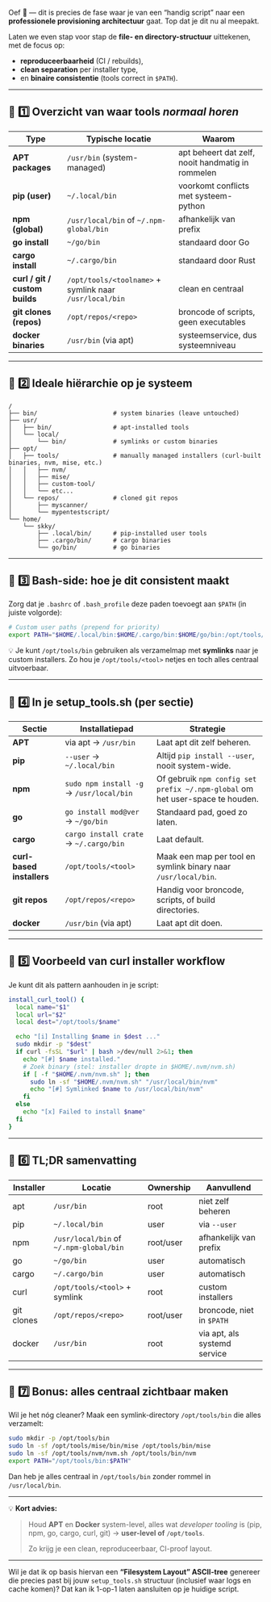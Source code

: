 Oef 👏 — dit is precies de fase waar je van een “handig script” naar een **professionele provisioning architectuur** gaat.
Top dat je dit nu al meepakt.

Laten we even stap voor stap de **file- en directory-structuur** uittekenen,
met de focus op:

* **reproduceerbaarheid** (CI / rebuilds),
* **clean separation** per installer type,
* en **binaire consistentie** (tools correct in `$PATH`).

---

## 🧩 1️⃣ Overzicht van waar tools *normaal horen*

| Type                           | Typische locatie                                        | Waarom                                            |
| ------------------------------ | ------------------------------------------------------- | ------------------------------------------------- |
| **APT packages**               | `/usr/bin` (system-managed)                             | apt beheert dat zelf, nooit handmatig in rommelen |
| **pip (user)**                 | `~/.local/bin`                                          | voorkomt conflicts met systeem-python             |
| **npm (global)**               | `/usr/local/bin` of `~/.npm-global/bin`                 | afhankelijk van prefix                            |
| **go install**                 | `~/go/bin`                                              | standaard door Go                                 |
| **cargo install**              | `~/.cargo/bin`                                          | standaard door Rust                               |
| **curl / git / custom builds** | `/opt/tools/<toolname>` + symlink naar `/usr/local/bin` | clean en centraal                                 |
| **git clones (repos)**         | `/opt/repos/<repo>`                                     | broncode of scripts, geen executables             |
| **docker binaries**            | `/usr/bin` (via apt)                                    | systeemservice, dus systeemniveau                 |

---

## 🧱 2️⃣ Ideale hiërarchie op je systeem

```text
/
├── bin/                     # system binaries (leave untouched)
├── usr/
│   ├── bin/                 # apt-installed tools
│   └── local/
│       └── bin/             # symlinks or custom binaries
├── opt/
│   ├── tools/               # manually managed installers (curl-built binaries, nvm, mise, etc.)
│   │   ├── nvm/
│   │   ├── mise/
│   │   ├── custom-tool/
│   │   └── etc...
│   └── repos/               # cloned git repos
│       ├── myscanner/
│       └── mypentestscript/
└── home/
    └── skky/
        ├── .local/bin/      # pip-installed user tools
        ├── .cargo/bin/      # cargo binaries
        └── go/bin/          # go binaries
```

---

## 🧩 3️⃣ Bash-side: hoe je dit consistent maakt

Zorg dat je `.bashrc` of `.bash_profile` deze paden toevoegt aan `$PATH` (in juiste volgorde):

```bash
# Custom user paths (prepend for priority)
export PATH="$HOME/.local/bin:$HOME/.cargo/bin:$HOME/go/bin:/opt/tools/bin:$PATH"
```

💡 Je kunt `/opt/tools/bin` gebruiken als verzamelmap met **symlinks** naar je custom installers.
Zo hou je `/opt/tools/<tool>` netjes en toch alles centraal uitvoerbaar.

---

## 🧩 4️⃣ In je setup_tools.sh (per sectie)

| Sectie                    | Installatiepad                           | Strategie                                                                     |
| ------------------------- | ---------------------------------------- | ----------------------------------------------------------------------------- |
| **APT**                   | via apt → `/usr/bin`                     | Laat apt dit zelf beheren.                                                    |
| **pip**                   | `--user` → `~/.local/bin`                | Altijd `pip install --user`, nooit system-wide.                               |
| **npm**                   | `sudo npm install -g` → `/usr/local/bin` | Of gebruik `npm config set prefix ~/.npm-global` om het user-space te houden. |
| **go**                    | `go install mod@ver` → `~/go/bin`        | Standaard pad, goed zo laten.                                                 |
| **cargo**                 | `cargo install crate` → `~/.cargo/bin`   | Laat default.                                                                 |
| **curl-based installers** | `/opt/tools/<tool>`                      | Maak een map per tool en symlink binary naar `/usr/local/bin`.                |
| **git repos**             | `/opt/repos/<repo>`                      | Handig voor broncode, scripts, of build directories.                          |
| **docker**                | `/usr/bin` (via apt)                     | Laat apt dit doen.                                                            |

---

## 🧩 5️⃣ Voorbeeld van curl installer workflow

Je kunt dit als pattern aanhouden in je script:

```bash
install_curl_tool() {
  local name="$1"
  local url="$2"
  local dest="/opt/tools/$name"

  echo "[i] Installing $name in $dest ..."
  sudo mkdir -p "$dest"
  if curl -fsSL "$url" | bash >/dev/null 2>&1; then
    echo "[#] $name installed."
    # Zoek binary (stel: installer dropte in $HOME/.nvm/nvm.sh)
    if [ -f "$HOME/.nvm/nvm.sh" ]; then
      sudo ln -sf "$HOME/.nvm/nvm.sh" "/usr/local/bin/nvm"
      echo "[#] Symlinked $name to /usr/local/bin/nvm"
    fi
  else
    echo "[x] Failed to install $name"
  fi
}
```

---

## 🧠 6️⃣ TL;DR samenvatting

| Installer  | Locatie                                 | Ownership | Aanvullend                   |
| ---------- | --------------------------------------- | --------- | ---------------------------- |
| apt        | `/usr/bin`                              | root      | niet zelf beheren            |
| pip        | `~/.local/bin`                          | user      | via `--user`                 |
| npm        | `/usr/local/bin` of `~/.npm-global/bin` | root/user | afhankelijk van prefix       |
| go         | `~/go/bin`                              | user      | automatisch                  |
| cargo      | `~/.cargo/bin`                          | user      | automatisch                  |
| curl       | `/opt/tools/<tool>` + symlink           | root      | custom installers            |
| git clones | `/opt/repos/<repo>`                     | root/user | broncode, niet in `$PATH`    |
| docker     | `/usr/bin`                              | root      | via apt, als systemd service |

---

## 🧩 7️⃣ Bonus: alles centraal zichtbaar maken

Wil je het nóg cleaner?
Maak een symlink-directory `/opt/tools/bin` die alles verzamelt:

```bash
sudo mkdir -p /opt/tools/bin
sudo ln -sf /opt/tools/mise/bin/mise /opt/tools/bin/mise
sudo ln -sf /opt/tools/nvm/nvm.sh /opt/tools/bin/nvm
export PATH="/opt/tools/bin:$PATH"
```

Dan heb je alles centraal in `/opt/tools/bin` zonder rommel in `/usr/local/bin`.

---

💡 **Kort advies:**

> Houd **APT** en **Docker** system-level,
> alles wat *developer tooling* is (pip, npm, go, cargo, curl, git) → **user-level of `/opt/tools`**.
>
> Zo krijg je een clean, reproduceerbaar, CI-proof layout.

---

Wil je dat ik op basis hiervan een **“Filesystem Layout” ASCII-tree** genereer die precies past bij jouw `setup_tools.sh` structuur (inclusief waar logs en cache komen)? Dat kan ik 1-op-1 laten aansluiten op je huidige script.
